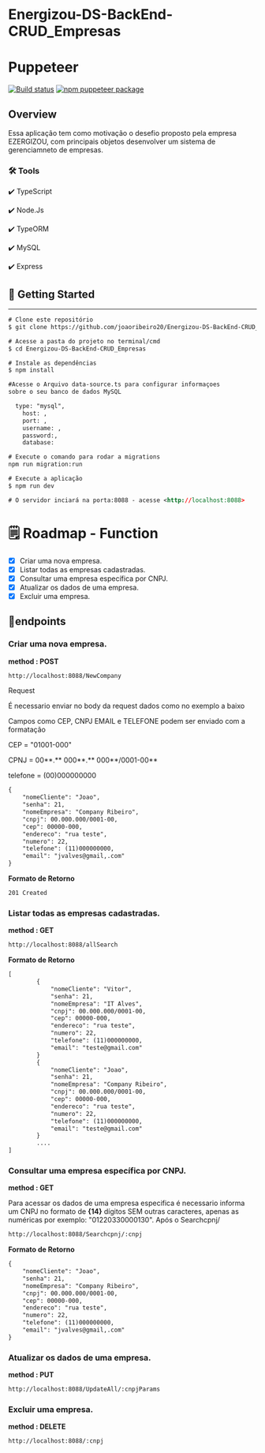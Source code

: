 # Energizou-DS-BackEnd-CRUD_Empresas

# Puppeteer

[![Build status](https://github.com/puppeteer/puppeteer/workflows/CI/badge.svg)](https://github.com/joaoribeiro20/Energizou-DS-BackEnd-CRUD_Empresas)
[![npm puppeteer package](https://img.shields.io/npm/v/puppeteer.svg)](https://npmjs.org/package/puppeteer)


## Overview

Essa aplicação tem como motivação o desefio proposto pela empresa EZERGIZOU, com principais objetos desenvolver um sistema de gerenciamneto de empresas. 

### 🛠 Tools

✔️  TypeScript

✔️  Node.Js

✔️  TypeORM

✔️  MySQL

✔️  Express

## **🎲 Getting Started**

---

```xml
# Clone este repositório
$ git clone https://github.com/joaoribeiro20/Energizou-DS-BackEnd-CRUD_Empresas.git

# Acesse a pasta do projeto no terminal/cmd
$ cd Energizou-DS-BackEnd-CRUD_Empresas

# Instale as dependências
$ npm install

#Acesse o Arquivo data-source.ts para configurar informaçoes 
sobre o seu banco de dados MySQL

  type: "mysql",
	host: ,
	port: ,
	username: ,
	password:,
	database: 

# Execute o comando para rodar a migrations  
npm run migration:run

# Execute a aplicação 
$ npm run dev

# O servidor inciará na porta:8088 - acesse <http://localhost:8088>
```

# 🗒️ Roadmap - Function

- [x]  Criar uma nova empresa.
- [x]  Listar todas as empresas cadastradas.
- [x]  Consultar uma empresa específica por CNPJ.
- [x]  Atualizar os dados de uma empresa.
- [x]  Excluir uma empresa.

## 📍endpoints

### Criar uma nova empresa.

**method : POST**

```xml
http://localhost:8088/NewCompany
```

Request 

É necessario enviar no body da request dados como no exemplo a baixo

Campos como CEP, CNPJ EMAIL e TELEFONE podem ser enviado com a formatação

CEP =  "01001-000"

CPNJ = 00**.** 000**.** 000**/0001-00**

telefone = (00)000000000

```xml
{
    "nomeCliente": "Joao",
    "senha": 21,
    "nomeEmpresa": "Company Ribeiro",
    "cnpj": 00.000.000/0001-00,
    "cep": 00000-000,
    "endereco": "rua teste",
    "numero": 22,
    "telefone": (11)000000000,
    "email": "jvalves@gmail,.com"
}
```

**Formato de Retorno**

```xml
201 Created
```

### Listar todas as empresas cadastradas.

**method : GET**

```xml
http://localhost:8088/allSearch
```

**Formato de Retorno**

```xml
[
		{
		    "nomeCliente": "Vitor",
		    "senha": 21,
		    "nomeEmpresa": "IT Alves",
		    "cnpj": 00.000.000/0001-00,
		    "cep": 00000-000,
		    "endereco": "rua teste",
		    "numero": 22,
		    "telefone": (11)000000000,
		    "email": "teste@gmail.com"
		}
		{
		    "nomeCliente": "Joao",
		    "senha": 21,
		    "nomeEmpresa": "Company Ribeiro",
		    "cnpj": 00.000.000/0001-00,
		    "cep": 00000-000,
		    "endereco": "rua teste",
		    "numero": 22,
		    "telefone": (11)000000000,
		    "email": "teste@gmail.com"
		}
		....
]
```

### Consultar uma empresa específica por CNPJ.

**method : GET**

Para acessar os dados de uma empresa especifica é necessario informa um CNPJ no formato de **{14}** dígitos SEM outras caracteres, apenas as numéricas por exemplo: "01220330000130". Após o Searchcpnj/

```xml
http://localhost:8088/Searchcpnj/:cnpj
```

**Formato de Retorno**

```xml
{
    "nomeCliente": "Joao",
    "senha": 21,
    "nomeEmpresa": "Company Ribeiro",
    "cnpj": 00.000.000/0001-00,
    "cep": 00000-000,
    "endereco": "rua teste",
    "numero": 22,
    "telefone": (11)000000000,
    "email": "jvalves@gmail,.com"
}
```

### Atualizar os dados de uma empresa.

**method : PUT**

```xml
http://localhost:8088/UpdateAll/:cnpjParams
```

### Excluir uma empresa.

**method : DELETE**

```xml
http://localhost:8088/:cnpj
```
